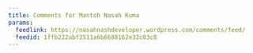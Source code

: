 ```yaml
---
title: Comments for Mantoh Nasah Kuma
params:
  feedlink: https://nasahnashdeveloper.wordpress.com/comments/feed/
  feedid: 1ffb222abf2511a6b6688162e32c03c8
---
```

